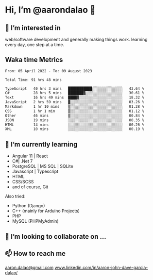 # __Hi, I’m @aarondalao__ 👋 
## 👀 I’m interested in 
web/software development and generally making things work.
learning every day, one step at a time. 

## Waka time Metrics
<!--START_SECTION:waka-->

```txt
From: 05 April 2022 - To: 09 August 2023

Total Time: 91 hrs 48 mins

TypeScript   40 hrs 3 mins   ███████████░░░░░░░░░░░░░░   43.64 %
C#           28 hrs 5 mins   ███████▓░░░░░░░░░░░░░░░░░   30.61 %
Text         16 hrs 49 mins  ████▓░░░░░░░░░░░░░░░░░░░░   18.32 %
JavaScript   2 hrs 59 mins   ▓░░░░░░░░░░░░░░░░░░░░░░░░   03.26 %
Markdown     1 hr 10 mins    ▒░░░░░░░░░░░░░░░░░░░░░░░░   01.28 %
CSS          1 hr 1 min      ▒░░░░░░░░░░░░░░░░░░░░░░░░   01.12 %
Other        46 mins         ▒░░░░░░░░░░░░░░░░░░░░░░░░   00.84 %
JSON         19 mins         ░░░░░░░░░░░░░░░░░░░░░░░░░   00.35 %
HTML         14 mins         ░░░░░░░░░░░░░░░░░░░░░░░░░   00.26 %
XML          10 mins         ░░░░░░░░░░░░░░░░░░░░░░░░░   00.19 %
```

<!--END_SECTION:waka-->

## 🌱 I’m currently learning 

- Angular 11 | React 
- C#| .Net 7
- PostgreSQL | MS SQL | SQLite
- Javascript | Typescript
- HTML 
- CSS/SCSS
- and of course, Git 


Also tried:
- Python (Django)
- C++ (mainly for Arduino Projects)
- PHP
- MySQL (PHPMyAdmin)


## 💞️ I’m looking to collaborate on ...

## 📫 How to reach me 
aaron.dalao@gmail.com
www.linkedin.com/in/aaron-john-dave-garcia-dalao/

<!---
aarondalao/aarondalao is a ✨ special ✨ repository because its `README.md` (this file) appears on your GitHub profile.
You can click the Preview link to take a look at your changes.
--->
